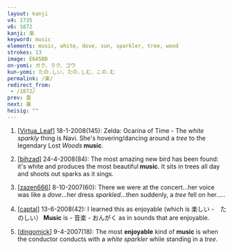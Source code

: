 ```yaml
---
layout: kanji
v4: 1735
v6: 1872
kanji: 楽
keyword: music
elements: music, white, dove, sun, sparkler, tree, wood
strokes: 13
image: E6A5BD
on-yomi: ガク、ラク、ゴウ
kun-yomi: たの.しい、たの.しむ、この.む
permalink: /楽/
redirect_from:
 - /1872/
prev: 塁
next: 薬
heisig: ""
---
```


1) [<a href="http://kanji.koohii.com/profile/Virtua_Leaf">Virtua_Leaf</a>] 18-1-2008(145): Zelda: Ocarina of Time - The <em>white sparkly</em> thing is Navi. She&#039;s hovering/dancing around a <em>tree</em> to the legendary Lost <em>Woods</em><strong> music</strong>.

2) [<a href="http://kanji.koohii.com/profile/bihzad">bihzad</a>] 24-4-2008(84): The most amazing new bird has been found: it&#039;s white and produces the most beautiful<strong> music</strong>. It sits in trees all day and shoots out sparks as it sings.

3) [<a href="http://kanji.koohii.com/profile/zazen666">zazen666</a>] 8-10-2007(60): There we were at the concert...her voice was like a <em>dove</em>...her dress <em>sparkled</em>...then suddenly, a <em>tree</em> fell on her.....

4) [<a href="http://kanji.koohii.com/profile/captal">captal</a>] 13-6-2008(42): I learned this as enjoyable (which is 楽しい -　たのしい）<strong> Music</strong> is - 音楽 - おんがく as in sounds that are enjoyable.

5) [<a href="http://kanji.koohii.com/profile/dingomick">dingomick</a>] 9-4-2007(18): The most <strong>enjoyable</strong> kind of <strong>music</strong> is when the conductor conducts with a <em>white sparkler</em> while standing in a <em>tree</em>.

